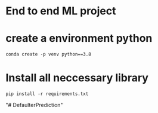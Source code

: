 # End to end ML project

# create a environment python
```
conda create -p venv python==3.8
```

# Install all neccessary library
```
pip install -r requirements.txt
```
"# DefaulterPrediction" 
